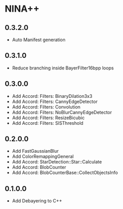 ﻿# NINA++

## 0.3.2.0
- Auto Manifest generation

## 0.3.1.0
- Reduce branching inside BayerFilter16bpp loops

## 0.3.0.0
- Add Accord: Filters: BinaryDilation3x3
- Add Accord: Filters: CannyEdgeDetector
- Add Accord: Filters: Convolution
- Add Accord: Filters: NoBlurCannyEdgeDetector
- Add Accord: Filters: ResizeBicubic
- Add Accord: Filters: SISThreshold

## 0.2.0.0
- Add FastGaussianBlur
- Add ColorRemappingGeneral
- Add Accord: StarDetection::Star::Calculate
- Add Accord: BlobCounter
- Add Accord: BlobCounterBase::CollectObjectsInfo

## 0.1.0.0
- Add Debayering to C++
